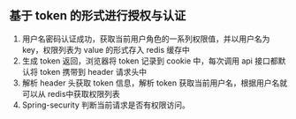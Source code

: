 ## 基于 token 的形式进行授权与认证

1. 用户名密码认证成功，获取当前用户角色的一系列权限值，并以用户名为 key，权限列表为 value 的形式存入 redis 缓存中
2. 生成 token 返回，浏览器将 token 记录到 cookie 中，每次调用 api 接口都默认将 token 携带到 header 请求头中
3. 解析 header 头获取 token 信息，解析 token 获取当前用户名，根据用户名就可以从 redis中获取权限列表
4. Spring-security 判断当前请求是否有权限访问。